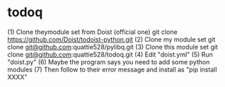 # todoq
(1) Clone theymodule set from Doist (official one)
	git clone https://github.com/Doist/todoist-python.git
(2) Clone my module set
	git clone git@github.com:quattie528/pylibq.git
(3) Clone this module set
	git clone git@github.com:quattie528/todoq.git
(4) Edit "doist.yml"
(5) Run "doist.py"
(6) Maybe the program says you need to add some python modules
(7) Then follow to their error message and install as "pip install XXXX"
